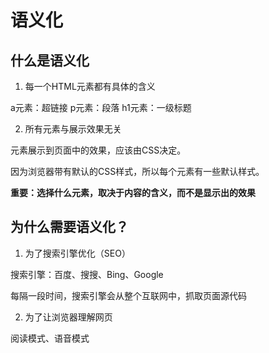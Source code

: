 # 语义化

## 什么是语义化

1. 每一个HTML元素都有具体的含义

a元素：超链接
p元素：段落
h1元素：一级标题

2. 所有元素与展示效果无关

元素展示到页面中的效果，应该由CSS决定。

因为浏览器带有默认的CSS样式，所以每个元素有一些默认样式。


**重要：选择什么元素，取决于内容的含义，而不是显示出的效果**

## 为什么需要语义化？

1. 为了搜索引擎优化（SEO）

搜索引擎：百度、搜搜、Bing、Google

每隔一段时间，搜索引擎会从整个互联网中，抓取页面源代码

2. 为了让浏览器理解网页

阅读模式、语音模式